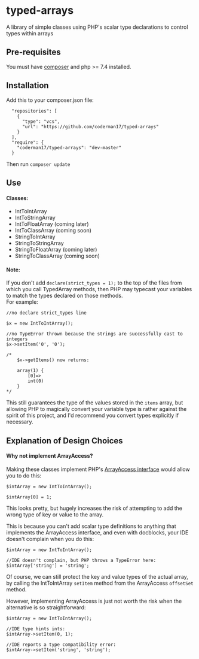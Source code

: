 # typed-arrays
A library of simple classes using PHP's scalar type declarations to control types within arrays

## Pre-requisites
You must have [composer](https://getcomposer.org/download/) and php >= 7.4 installed.
## Installation
Add this to your composer.json file:
```
  "repositories": [
    {
      "type": "vcs",
      "url": "https://github.com/coderman17/typed-arrays"
    }
  ],
  "require": {
    "coderman17/typed-arrays": "dev-master"
  }
```
Then run `composer update`
## Use
#### Classes:
- IntToIntArray
- IntToStringArray
- IntToFloatArray (coming later)
- IntToClassArray (coming soon)
- StringToIntArray
- StringToStringArray
- StringToFloatArray (coming later)
- StringToClassArray (coming soon)

#### Note:
If you don't add `declare(strict_types = 1);` to the top of the files from which you call TypedArray methods, then PHP
may typecast your variables to match the types declared on those methods.  
For example:
```
//no declare strict_types line

$x = new IntToIntArray();

//no TypeError thrown because the strings are successfully cast to integers
$x->setItem('0', '0');

/*
    $x->getItems() now returns:

    array(1) {
        [0]=>
        int(0)
    }
*/
```
This still guarantees the type of the values stored in the `items` array,
but allowing PHP to magically convert your variable type is rather against the spirit of this project, and I'd recommend you convert types explicitly if necessary.
## Explanation of Design Choices
#### Why not implement ArrayAccess?
Making these classes implement PHP's [ArrayAccess interface](https://www.php.net/manual/en/class.arrayaccess.php) would allow you to do this:
```
$intArray = new IntToIntArray();

$intArray[0] = 1;
```
This looks pretty, but hugely increases the risk of attempting to add the wrong type of key or value to the array.

This is because you can't add scalar type definitions to anything that implements the ArrayAccess interface,
and even with docblocks, your IDE doesn't complain when you do this:
```
$intArray = new IntToIntArray();

//IDE doesn't complain, but PHP throws a TypeError here:
$intArray['string'] = 'string';
```
Of course, we can still protect the key and value types of the actual array, by calling the IntToIntArray `setItem` method from the ArrayAccess `offsetSet` method.

However, implementing ArrayAccess is just not worth the risk when the alternative is so straightforward:
```
$intArray = new IntToIntArray();

//IDE type hints ints:
$intArray->setItem(0, 1);

//IDE reports a type compatibility error:
$intArray->setItem('string', 'string');
```
